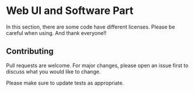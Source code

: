 # Web UI and Software Part

In this section, there are some code have different licenses. Please be careful when using. And thank everyone!!

## Contributing
Pull requests are welcome. For major changes, please open an issue first to discuss what you would like to change.

Please make sure to update tests as appropriate.
